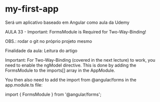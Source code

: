 # my-first-app
Será um aplicativo baseado em Angular como aula da Udemy

AULA 33 - Important: FormsModule is Required for Two-Way-Binding!

OBS.: rodar o git no próprio projeto mesmo

Finalidade da aula:
Leitura do artigo

Important: For Two-Way-Binding (covered in the next lecture) to work, you need to enable the ngModel  directive. This is done by adding the FormsModule  to the imports[]  array in the AppModule.

You then also need to add the import from @angular/forms  in the app.module.ts file:

import { FormsModule } from '@angular/forms';